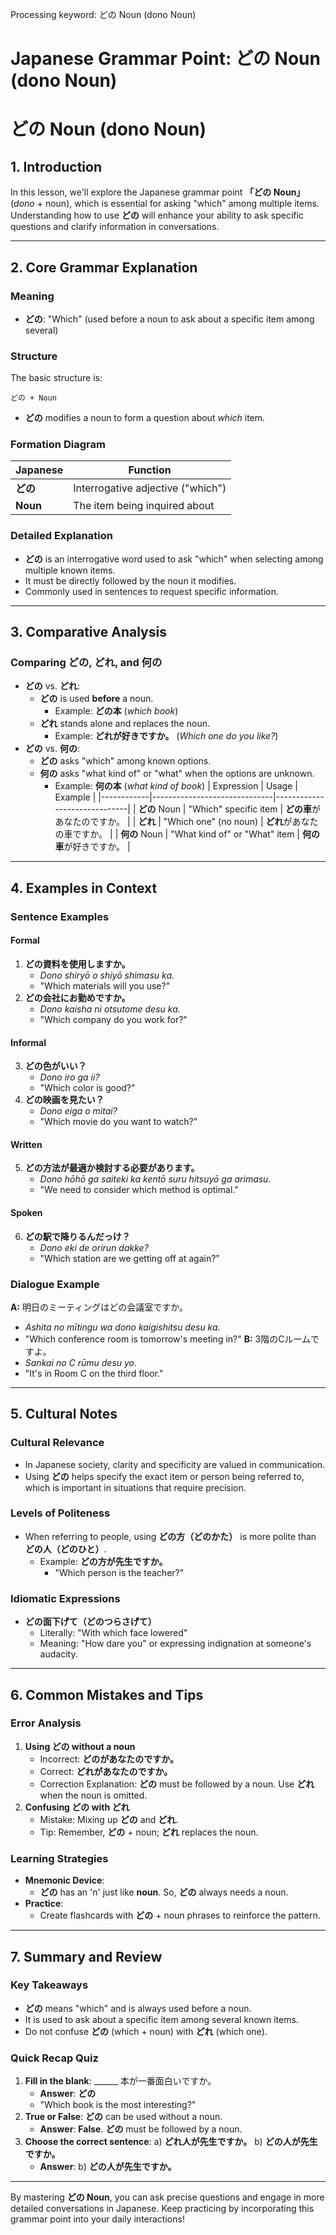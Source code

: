 Processing keyword: どの Noun (dono Noun)
# Japanese Grammar Point: どの Noun (dono Noun)
# どの Noun (dono Noun)
## 1. Introduction
In this lesson, we'll explore the Japanese grammar point **「どの Noun」** (*dono* + noun), which is essential for asking "which" among multiple items. Understanding how to use **どの** will enhance your ability to ask specific questions and clarify information in conversations.

---
## 2. Core Grammar Explanation
### Meaning
- **どの**: "Which" (used before a noun to ask about a specific item among several)
### Structure
The basic structure is:
```plaintext
どの + Noun
```
- **どの** modifies a noun to form a question about *which* item.
### Formation Diagram
| Japanese  | Function                 |
|-----------|--------------------------|
| **どの**   | Interrogative adjective ("which") |
| **Noun**  | The item being inquired about   |
### Detailed Explanation
- **どの** is an interrogative word used to ask "which" when selecting among multiple known items.
- It must be directly followed by the noun it modifies.
- Commonly used in sentences to request specific information.
---
## 3. Comparative Analysis
### Comparing **どの**, **どれ**, and **何の**
- **どの** vs. **どれ**:
  - **どの** is used **before** a noun.
    - Example: **どの本** (*which book*)
  - **どれ** stands alone and replaces the noun.
    - Example: **どれが好きですか。** (*Which one do you like?*)
- **どの** vs. **何の**:
  - **どの** asks "which" among known options.
  - **何の** asks "what kind of" or "what" when the options are unknown.
    - Example: **何の本** (*what kind of book*)
| Expression | Usage                        | Example                      |
|------------|------------------------------|------------------------------|
| **どの** Noun | "Which" specific item        | **どの車**があなたのですか。    |
| **どれ**     | "Which one" (no noun)        | **どれ**があなたの車ですか。    |
| **何の** Noun | "What kind of" or "What" item | **何の車**が好きですか。        |
---
## 4. Examples in Context
### Sentence Examples
#### Formal
1. **どの資料を使用しますか。**
   - *Dono shiryō o shiyō shimasu ka.*
   - "Which materials will you use?"
2. **どの会社にお勤めですか。**
   - *Dono kaisha ni otsutome desu ka.*
   - "Which company do you work for?"
#### Informal
3. **どの色がいい？**
   - *Dono iro ga ii?*
   - "Which color is good?"
4. **どの映画を見たい？**
   - *Dono eiga o mitai?*
   - "Which movie do you want to watch?"
#### Written
5. **どの方法が最適か検討する必要があります。**
   - *Dono hōhō ga saiteki ka kentō suru hitsuyō ga arimasu.*
   - "We need to consider which method is optimal."
#### Spoken
6. **どの駅で降りるんだっけ？**
   - *Dono eki de orirun dakke?*
   - "Which station are we getting off at again?"
### Dialogue Example
**A:** 明日のミーティングはどの会議室ですか。
- *Ashita no mītingu wa dono kaigishitsu desu ka.*
- "Which conference room is tomorrow's meeting in?"
**B:** 3階のCルームですよ。
- *Sankai no C rūmu desu yo.*
- "It's in Room C on the third floor."
---
## 5. Cultural Notes
### Cultural Relevance
- In Japanese society, clarity and specificity are valued in communication.
- Using **どの** helps specify the exact item or person being referred to, which is important in situations that require precision.
### Levels of Politeness
- When referring to people, using **どの方（どのかた）** is more polite than **どの人（どのひと）**.
  - Example: **どの方が先生ですか。**
    - "Which person is the teacher?"
### Idiomatic Expressions
- **どの面下げて（どのつらさげて）**
  - Literally: "With which face lowered"
  - Meaning: "How dare you" or expressing indignation at someone's audacity.
---
## 6. Common Mistakes and Tips
### Error Analysis
1. **Using どの without a noun**
   - Incorrect: **どのがあなたのですか。**
   - Correct: **どれがあなたのですか。**
   - Correction Explanation: **どの** must be followed by a noun. Use **どれ** when the noun is omitted.
2. **Confusing どの with どれ**
   - Mistake: Mixing up **どの** and **どれ**.
   - Tip: Remember, **どの** + noun; **どれ** replaces the noun.
### Learning Strategies
- **Mnemonic Device**:
  - **どの** has an 'n' just like **noun**. So, **どの** always needs a noun.
- **Practice**:
  - Create flashcards with **どの** + noun phrases to reinforce the pattern.
---
## 7. Summary and Review
### Key Takeaways
- **どの** means "which" and is always used before a noun.
- It is used to ask about a specific item among several known items.
- Do not confuse **どの** (which + noun) with **どれ** (which one).
### Quick Recap Quiz
1. **Fill in the blank**: ______ 本が一番面白いですか。
   - **Answer**: **どの**
   - "Which book is the most interesting?"
2. **True or False**: **どの** can be used without a noun.
   - **Answer**: **False**. **どの** must be followed by a noun.
3. **Choose the correct sentence**:
   a) **どれ人が先生ですか。**
   b) **どの人が先生ですか。**
   - **Answer**: b) **どの人が先生ですか。**
---
By mastering **どの Noun**, you can ask precise questions and engage in more detailed conversations in Japanese. Keep practicing by incorporating this grammar point into your daily interactions!
